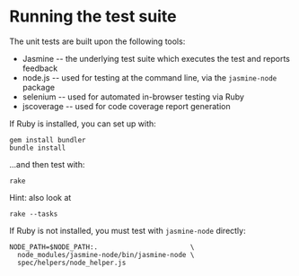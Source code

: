 Running the test suite
=======================

The unit tests are built upon the following tools:

* Jasmine -- the underlying test suite which executes the test and reports feedback
* node.js -- used for testing at the command line, via the `jasmine-node` package
* selenium -- used for automated in-browser testing via Ruby
* jscoverage -- used for code coverage report generation

If Ruby is installed, you can set up with:

    gem install bundler
    bundle install

...and then test with:

    rake
    
Hint: also look at

    rake --tasks

If Ruby is not installed, you must test with `jasmine-node` directly:

    NODE_PATH=$NODE_PATH:.                       \
      node_modules/jasmine-node/bin/jasmine-node \
      spec/helpers/node_helper.js